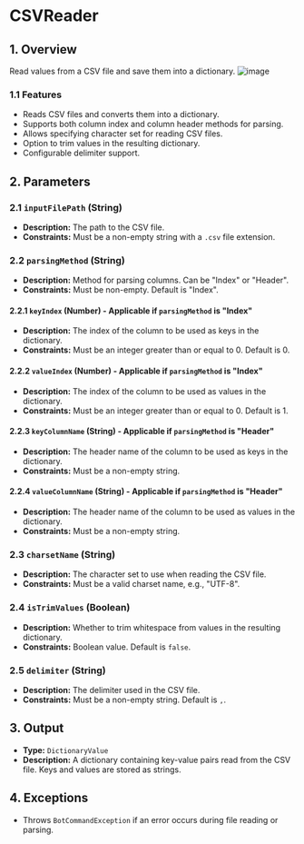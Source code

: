 # CSVReader

## 1. Overview

Read values from a CSV file and save them into a dictionary.
![image](https://github.com/A360-Tools/Bot-Framework/assets/82057278/08014370-a4b5-4001-9736-2e77fcc1bb90)

### 1.1 Features

- Reads CSV files and converts them into a dictionary.
- Supports both column index and column header methods for parsing.
- Allows specifying character set for reading CSV files.
- Option to trim values in the resulting dictionary.
- Configurable delimiter support.

## 2. Parameters

### 2.1 `inputFilePath` (String)

- **Description:** The path to the CSV file.
- **Constraints:** Must be a non-empty string with a `.csv` file extension.

### 2.2 `parsingMethod` (String)

- **Description:** Method for parsing columns. Can be "Index" or "Header".
- **Constraints:** Must be non-empty. Default is "Index".

#### 2.2.1 `keyIndex` (Number) - Applicable if `parsingMethod` is "Index"

- **Description:** The index of the column to be used as keys in the dictionary.
- **Constraints:** Must be an integer greater than or equal to 0. Default is 0.

#### 2.2.2 `valueIndex` (Number) - Applicable if `parsingMethod` is "Index"

- **Description:** The index of the column to be used as values in the dictionary.
- **Constraints:** Must be an integer greater than or equal to 0. Default is 1.

#### 2.2.3 `keyColumnName` (String) - Applicable if `parsingMethod` is "Header"

- **Description:** The header name of the column to be used as keys in the dictionary.
- **Constraints:** Must be a non-empty string.

#### 2.2.4 `valueColumnName` (String) - Applicable if `parsingMethod` is "Header"

- **Description:** The header name of the column to be used as values in the dictionary.
- **Constraints:** Must be a non-empty string.

### 2.3 `charsetName` (String)

- **Description:** The character set to use when reading the CSV file.
- **Constraints:** Must be a valid charset name, e.g., "UTF-8".

### 2.4 `isTrimValues` (Boolean)

- **Description:** Whether to trim whitespace from values in the resulting dictionary.
- **Constraints:** Boolean value. Default is `false`.

### 2.5 `delimiter` (String)

- **Description:** The delimiter used in the CSV file.
- **Constraints:** Must be a non-empty string. Default is `,`.

## 3. Output

- **Type:** `DictionaryValue`
- **Description:** A dictionary containing key-value pairs read from the CSV file. Keys and values are stored as
  strings.

## 4. Exceptions

- Throws `BotCommandException` if an error occurs during file reading or parsing.
